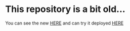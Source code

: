 # This repository is a bit old...
You can see the new [HERE](https://github.com/JPKitro/GyMG-Definitive-page) and can try it deployed [HERE](http://gymg.com.ar/)

